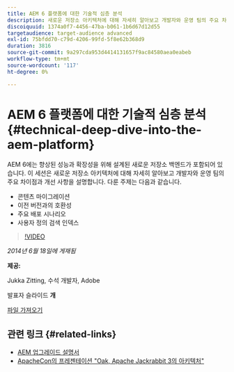```yaml
---
title: AEM 6 플랫폼에 대한 기술적 심층 분석
description: 새로운 저장소 아키텍처에 대해 자세히 알아보고 개발자와 운영 팀의 주요 차이점과 개선 사항에 대해 알아봅니다.
discoiquuid: 1374a0f7-4456-47ba-b061-1b6d67d12d55
targetaudience: target-audience advanced
exl-id: 75bfdd70-c79d-4206-99fd-5f8e62b368d9
duration: 3816
source-git-commit: 9a297cda953d4414131657f9ac84580aea0eabeb
workflow-type: tm+mt
source-wordcount: '117'
ht-degree: 0%

---
```


# AEM 6 플랫폼에 대한 기술적 심층 분석{#technical-deep-dive-into-the-aem-platform}

AEM 6에는 향상된 성능과 확장성을 위해 설계된 새로운 저장소 백엔드가 포함되어 있습니다. 이 세션은 새로운 저장소 아키텍처에 대해 자세히 알아보고 개발자와 운영 팀의 주요 차이점과 개선 사항을 설명합니다. 다룬 주제는 다음과 같습니다.

* 콘텐츠 마이그레이션
* 이전 버전과의 호환성
* 주요 배포 시나리오
* 사용자 정의 검색 인덱스

>[!VIDEO](https://video.tv.adobe.com/v/19518/?quality=9)

*2014년 6월 18일에 게재됨*

**제공:**

Jukka Zitting, 수석 개발자, Adobe

발표자 슬라이드 **개**

[파일 가져오기](assets/technical-deep-dive-of-the-aem-6-platform.pdf)

## 관련 링크 {#related-links}

* [AEM 업그레이드 설명서](https://docs.adobe.com/content/docs/en/aem/6-0/deploy/upgrade.html)
* [ApacheCon의 프레젠테이션 &quot;Oak, Apache Jackrabbit 3의 아키텍처&quot;](https://www.slideshare.net/jukka/oak-the-architecture-of-apache-jackrabbit-3)
